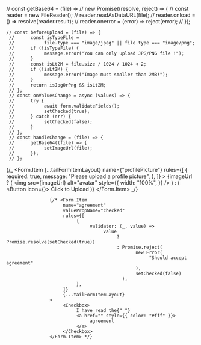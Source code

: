// const getBase64 = (file) =>
// new Promise((resolve, reject) => {
// const reader = new FileReader();
// reader.readAsDataURL(file);
// reader.onload = () => resolve(reader.result);
// reader.onerror = (error) => reject(error);
// });

    // const beforeUpload = (file) => {
     //      const isTypeFile =
     //           file.type === "image/jpeg" || file.type === "image/png";
     //      if (!isTypeFile) {
     //           message.error("You can only upload JPG/PNG file !");
     //      }
     //      const isLt2M = file.size / 1024 / 1024 < 2;
     //      if (!isLt2M) {
     //           message.error("Image must smaller than 2MB!");
     //      }
     //      return isJpgOrPng && isLt2M;
     // };
     // const onValuesChange = async (values) => {
     //      try {
     //           await form.validateFields();
     //           setChecked(true);
     //      } catch (err) {
     //           setChecked(false);
     //      }
     // };
     // const handleChange = (file) => {
     //      getBase64((file) => {
     //           setImageUrl(file);
     //      });
     // };

{/_ <Form.Item
{...tailFormItemLayout}
name={"profilePicture"}
rules={[
{
required: true,
message: "Please upload a profile picture",
},
]} >
<Upload
                              name="avatar"
                              listType="picture"
                              multiple={false}
                              maxCount={1}
                              beforeUpload={beforeUpload}
                              onChange={handleChange}
                         >
{imageUrl ? (
<img
src={imageUrl}
alt="avatar"
style={{
                                             width: "100%",
                                        }}
/>
) : (
<Button icon={<UploadOutlined />}>
Click to Upload
</Button>
)}
</Upload>
</Form.Item> _/}

                    {/* <Form.Item
                         name="agreement"
                         valuePropName="checked"
                         rules={[
                              {
                                   validator: (_, value) =>
                                        value
                                             ? Promise.resolve(setChecked(true))
                                             : Promise.reject(
                                                    new Error(
                                                         "Should accept agreement"
                                                    ),
                                                    setChecked(false)
                                               ),
                              },
                         ]}
                         {...tailFormItemLayout}
                    >
                         <Checkbox>
                              I have read the{" "}
                              <a href="" style={{ color: "#fff" }}>
                                   agreement
                              </a>
                         </Checkbox>
                    </Form.Item> */}

